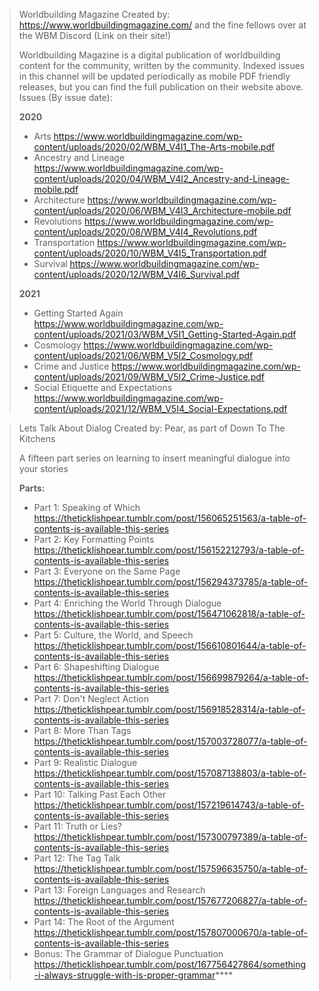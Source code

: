 > Worldbuilding Magazine
> Created by:  <https://www.worldbuildingmagazine.com/> and the fine fellows over at the WBM Discord (Link on their site!)
>  
>  
> Worldbuilding Magazine is a digital publication of worldbuilding content for the community, written by the community. Indexed issues in this channel will be updated periodically as mobile PDF friendly releases, but you can find the full publication on their website above.
> Issues (By issue date):
>  
> **2020**
> - Arts
> <https://www.worldbuildingmagazine.com/wp-content/uploads/2020/02/WBM_V4I1_The-Arts-mobile.pdf>
> - Ancestry and Lineage
> <https://www.worldbuildingmagazine.com/wp-content/uploads/2020/04/WBM_V4I2_Ancestry-and-Lineage-mobile.pdf>
> - Architecture
> <https://www.worldbuildingmagazine.com/wp-content/uploads/2020/06/WBM_V4I3_Architecture-mobile.pdf>
> - Revolutions
> <https://www.worldbuildingmagazine.com/wp-content/uploads/2020/08/WBM_V4I4_Revolutions.pdf>
> - Transportation
> <https://www.worldbuildingmagazine.com/wp-content/uploads/2020/10/WBM_V4I5_Transportation.pdf>
> - Survival
> <https://www.worldbuildingmagazine.com/wp-content/uploads/2020/12/WBM_V4I6_Survival.pdf>
>  
> **2021**
> - Getting Started Again
> <https://www.worldbuildingmagazine.com/wp-content/uploads/2021/03/WBM_V5I1_Getting-Started-Again.pdf>
> - Cosmology
> <https://www.worldbuildingmagazine.com/wp-content/uploads/2021/06/WBM_V5I2_Cosmology.pdf>
> - Crime and Justice
> <https://www.worldbuildingmagazine.com/wp-content/uploads/2021/09/WBM_V5I2_Crime-Justice.pdf>
> - Social Etiquette and Expectations
> <https://www.worldbuildingmagazine.com/wp-content/uploads/2021/12/WBM_V5I4_Social-Expectations.pdf>

> Lets Talk About Dialog
> Created by: Pear, as part of Down To The Kitchens
>  
> A fifteen part series on learning to insert meaningful dialogue into your stories
>  
> **Parts:**
> - Part 1: Speaking of Which
> <https://theticklishpear.tumblr.com/post/156065251563/a-table-of-contents-is-available-this-series>
> - Part 2: Key Formatting Points
> <https://theticklishpear.tumblr.com/post/156152212793/a-table-of-contents-is-available-this-series>
> - Part 3: Everyone on the Same Page
> <https://theticklishpear.tumblr.com/post/156294373785/a-table-of-contents-is-available-this-series>
> - Part 4: Enriching the World Through Dialogue
> <https://theticklishpear.tumblr.com/post/156471062818/a-table-of-contents-is-available-this-series>
> - Part 5: Culture, the World, and Speech
> <https://theticklishpear.tumblr.com/post/156610801644/a-table-of-contents-is-available-this-series>
> - Part 6: Shapeshifting Dialogue
> <https://theticklishpear.tumblr.com/post/156699879264/a-table-of-contents-is-available-this-series>
> - Part 7: Don't Neglect Action
> <https://theticklishpear.tumblr.com/post/156918528314/a-table-of-contents-is-available-this-series>
> - Part 8: More Than Tags
> <https://theticklishpear.tumblr.com/post/157003728077/a-table-of-contents-is-available-this-series>
> - Part 9: Realistic Dialogue
> <https://theticklishpear.tumblr.com/post/157087138803/a-table-of-contents-is-available-this-series>
> - Part 10: Talking Past Each Other
> <https://theticklishpear.tumblr.com/post/157219614743/a-table-of-contents-is-available-this-series>
> - Part 11: Truth or Lies?
> <https://theticklishpear.tumblr.com/post/157300797389/a-table-of-contents-is-available-this-series>
> - Part 12: The Tag Talk
> <https://theticklishpear.tumblr.com/post/157596635750/a-table-of-contents-is-available-this-series>
> - Part 13: Foreign Languages and Research
> <https://theticklishpear.tumblr.com/post/157677206827/a-table-of-contents-is-available-this-series>
> - Part 14: The Root of the Argument
> <https://theticklishpear.tumblr.com/post/157807000670/a-table-of-contents-is-available-this-series>
> - Bonus: The Grammar of Dialogue Punctuation
> <https://theticklishpear.tumblr.com/post/167756427864/something-i-always-struggle-with-is-proper-grammar>****
